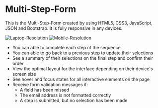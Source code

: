 # Multi-Step-Form

This is the Multi-Step-Form created by using HTML5, CSS3, JavaScript, JSON and Bootstrap. It is fully responsive in any devices.

<img src='https://github.com/Jayakarjjjjjjjjjj/Multi-Step-Form/blob/main/Laptop-resolution.png' alt='Laptop-Resolution'>


<img src='https://github.com/Jayakarjjjjjjjjjj/Multi-Step-Form/blob/main/Mobile-resolution.jpg' alt='Mobile-Resolution'>

<ul>
  <li>You can able to complete each step of the sequence</li>
  <li>You can able to go back to a previous step to update their selections</li>
  <li>See a summary of their selections on the final step and confirm their order</li>
  <li>View the optimal layout for the interface depending on their device's screen size</li>
  <li>See hover and focus states for all interactive elements on the page</li>
  <li>Receive form validation messages if:
      <ul>
        <li>A field has been missed</li>
        <li>The email address is not formatted correctly</li>
        <li>A step is submitted, but no selection has been made</li>
      </ul>
  </li>
</ul>
